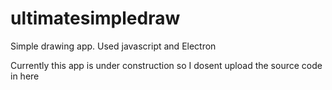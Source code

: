 # ultimatesimpledraw
Simple drawing app. Used javascript and Electron

Currently this app is under construction so I dosent upload the source code in here
